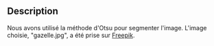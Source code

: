 ## Description
Nous avons utilisé la méthode d'Otsu pour segmenter l'image. L'image choisie, "gazelle.jpg", a été prise sur [Freepik](https://fr.freepik.com/photos/animaux-foret).
